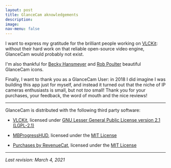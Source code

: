 ```yaml
---
layout: post
title: GlanceCam aknowledgements
description:
image:
nav-menu: false
---
```

I want to express my gratitude for the brilliant people working on [VLCKit](https://code.videolan.org/videolan/VLCKit): without their hard work on that reliable open-source video engine, GlanceCam would probably not exist.

I'm also thankful for [Becky Hansmeyer](https://beckyhansmeyer.com) and [Rob Poulter](https://headtilt.me) beautiful GlanceCam icons.

Finally, I want to thank you as a GlanceCam User: in 2018 I did imagine I was building this app just for myself, and instead it turned out that the niche of IP cameras enthusiasts is small, but not _too_ small! Thank you for your purchases, your feedback, the word of mouth and the nice reviews!

---

GlanceCam is distributed with the following third party software:

- [VLCKit](https://code.videolan.org/videolan/VLCKit), licensed under [GNU Lesser General Public License version 2.1 (LGPL-2.1)](https://opensource.org/licenses/LGPL-2.1/)

- [MBProgressHUD](https://github.com/jdg/MBProgressHUD), licensed under the [MIT License](https://opensource.org/licenses/LGPL-2.1/)

- [Purchases by RevenueCat](https://github.com/RevenueCat/purchases-ios), licensed under the [MIT License](https://opensource.org/licenses/LGPL-2.1/)

---

*Last revision: March 4, 2021*